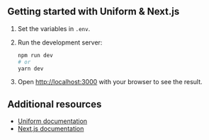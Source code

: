 ## Getting started with Uniform & Next.js

1. Set the variables in `.env`.
1. Run the development server:

    ```bash
    npm run dev
    # or
    yarn dev
    ```

1. Open [http://localhost:3000](http://localhost:3000) with your browser to see the result.

## Additional resources

- [Uniform documentation](https://docs.uniform.app)
- [Next.js documentation](https://nextjs.org/docs)
